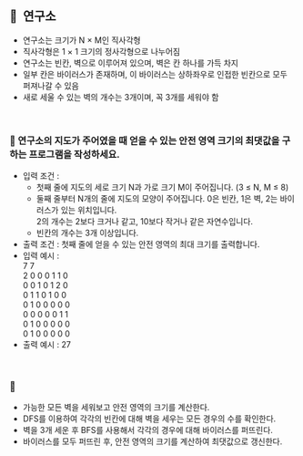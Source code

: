 ## **🧸  연구소**

- 연구소는 크기가 N × M인 직사각형
- 직사각형은 1 × 1 크기의 정사각형으로 나누어짐
- 연구소는 빈칸, 벽으로 이루어져 있으며, 벽은 칸 하나를 가득 차지
- 일부 칸은 바이러스가 존재하며, 이 바이러스는 상하좌우로 인접한 빈칸으로 모두 퍼져나갈 수 있음
- 새로 세울 수 있는 벽의 개수는 3개이며, 꼭 3개를 세워야 함
<br/>

### **🚪 연구소의 지도가 주어였을 때 얻을 수 있는 안전 영역 크기의 최댓값을 구하는 프로그램을 작성하세요.**

- 입력 조건 :
    - 첫째 줄에 지도의 세로 크기 N과 가로 크기 M이 주어집니다. (3 ≤ N, M ≤ 8)
    - 둘째 줄부터 N개의 줄에 지도의 모양이 주어집니다. 0은 빈칸, 1은 벽, 2는 바이러스가 있는 위치입니다. <br/> 2의 개수는 2보다 크거나 같고, 10보다 작거나 같은 자연수입니다.
    - 빈칸의 개수는 3개 이상입니다.
- 출력 조건 : 첫째 줄에 얻을 수 있는 안전 영역의 최대 크기를 출력합니다.
- 입력 예시 : <br/>
    7 7 <br/>
    2 0 0 0 1 1 0 <br/>
    0 0 1 0 1 2 0 <br/>
    0 1 1 0 1 0 0 <br/>
    0 1 0 0 0 0 0 <br/>
    0 0 0 0 0 1 1 <br/>
    0 1 0 0 0 0 0 <br/>
    0 1 0 0 0 0 0 <br/>
- 출력 예시 : 27
<br/>

### **🔑**

- 가능한 모든 벽을 세워보고 안전 영역의 크기를 계산한다.
- DFS를 이용하여 각각의 빈칸에 대해 벽을 세우는 모든 경우의 수를 확인한다.
- 벽을 3개 세운 후 BFS를 사용해서 각각의 경우에 대해 바이러스를 퍼뜨린다.
- 바이러스를 모두 퍼뜨린 후, 안전 영역의 크기를 계산하여 최댓값으로 갱신한다.
